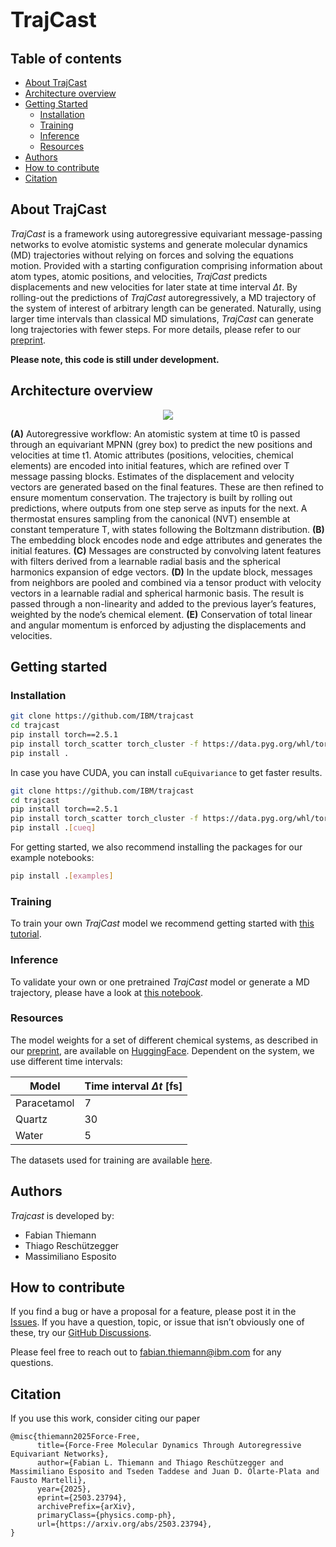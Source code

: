 # <span style="font-size:larger;">TrajCast</span>

## Table of contents

- [About TrajCast](#about-trajcast)
- [Architecture overview](#architecture-overview) 
- [Getting Started](#getting-started)
  - [Installation](#installation)
  - [Training](#training)
  - [Inference](#inference)
  - [Resources](#resources)
- [Authors](#authors)
- [How to contribute](#how-to-contribute)
- [Citation](#citation)


## About TrajCast

*TrajCast* is a framework using autoregressive equivariant message-passing networks to evolve atomistic systems and generate molecular dynamics (MD) trajectories without relying on forces and solving the equations motion. Provided with a starting configuration comprising information about atom types, atomic positions, and velocities, *TrajCast* predicts displacements and new velocities for later state at time interval $\Delta t$. By rolling-out the predictions of *TrajCast* autoregressively, a MD trajectory of the system of interest of arbitrary length can be generated. Naturally, using larger time intervals than classical MD simulations, *TrajCast* can generate long trajectories with fewer steps. For more details, please refer to our [preprint](https://www.arxiv.org/abs/2503.23794).


**Please note, this code is still under development.**

## Architecture overview

<p align="center">
    <img src="./images/arch.svg">
</p>

**(A)** Autoregressive workflow: An atomistic system at time t0 is passed through an equivariant MPNN (grey box) to predict the new positions and velocities at time t1. Atomic attributes (positions, velocities, chemical elements) are encoded into initial features, which are refined over T message passing blocks. Estimates of the displacement and velocity vectors are generated based on the final features. These are then refined to ensure momentum conservation. The trajectory is built by rolling out predictions, where outputs from one step serve as inputs for the next. A thermostat ensures sampling from the canonical (NVT) ensemble at constant temperature T, with states following the Boltzmann distribution. **(B)** The embedding block encodes node and edge attributes and generates the initial features. **(C)** Messages are constructed by convolving latent features with filters derived from a learnable radial basis and the spherical harmonics expansion of edge vectors. **(D)** In the update block, messages from neighbors are pooled and combined via a tensor product with velocity vectors in a learnable radial and spherical harmonic basis. The result is passed through a non-linearity and added to the previous layer’s features, weighted by the node’s chemical element. **(E)** Conservation of total linear and angular momentum is enforced by adjusting the displacements and velocities.

## Getting started

### Installation

```sh
git clone https://github.com/IBM/trajcast
cd trajcast
pip install torch==2.5.1
pip install torch_scatter torch_cluster -f https://data.pyg.org/whl/torch-2.5.1+cpu.html
pip install .
```

In case you have CUDA, you can install `cuEquivariance` to get faster results.

```sh
git clone https://github.com/IBM/trajcast
cd trajcast
pip install torch==2.5.1
pip install torch_scatter torch_cluster -f https://data.pyg.org/whl/torch-2.5.1+cu121.html
pip install .[cueq]
```

For getting started, we also recommend installing the packages for our example notebooks:
```sh
pip install .[examples]
```

### Training

To train your own *TrajCast* model we recommend getting started with [this tutorial](examples/training/training.ipynb).

### Inference

To validate your own or one pretrained *TrajCast* model or generate a MD trajectory, please have a look at [this notebook](examples/inference/forecasting.ipynb).

### Resources

The model weights for a set of different chemical systems, as described in our [preprint]([https://arxiv.org/](https://www.arxiv.org/abs/2503.23794)), are available on [HuggingFace](https://huggingface.co/ibm-research/trajcast.models-arxiv2025). Dependent on the system, we use different time intervals:


| Model       | Time interval $\Delta t$ [fs] |
|-------------|----------|
| Paracetamol | 7   |
| Quartz      | 30    | 
| Water       | 5     |

The datasets used for training are available [here](https://huggingface.co/datasets/ibm-research/trajcast.datasets-arxiv2025).

## Authors

*Trajcast* is developed by:
- Fabian Thiemann
- Thiago Reschützegger
- Massimiliano Esposito

## How to contribute

If you find a bug or have a proposal for a feature, please post it in the [Issues](#). If you have a question, topic, or issue that isn’t obviously one of these, try our [GitHub Discussions](#).

Please feel free to reach out to [fabian.thiemann@ibm.com](mailto:fabian.thiemann@ibm.com) for any questions.

## Citation

If you use this work, consider citing our paper

```
@misc{thiemann2025Force-Free,
      title={Force-Free Molecular Dynamics Through Autoregressive Equivariant Networks}, 
      author={Fabian L. Thiemann and Thiago Reschützegger and Massimiliano Esposito and Tseden Taddese and Juan D. Olarte-Plata and Fausto Martelli},
      year={2025},
      eprint={2503.23794},
      archivePrefix={arXiv},
      primaryClass={physics.comp-ph},
      url={https://arxiv.org/abs/2503.23794}, 
}
```
